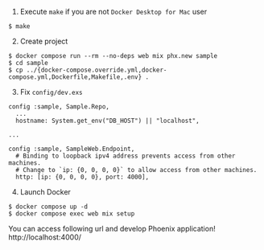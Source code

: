 1. Execute `make` if you are not `Docker Desktop for Mac` user

```
$ make
```

2. Create project

```
$ docker compose run --rm --no-deps web mix phx.new sample
$ cd sample
$ cp ../{docker-compose.override.yml,docker-compose.yml,Dockerfile,Makefile,.env} .
```

3. Fix `config/dev.exs`

```
config :sample, Sample.Repo,
  ...
  hostname: System.get_env("DB_HOST") || "localhost",

...

config :sample, SampleWeb.Endpoint,
  # Binding to loopback ipv4 address prevents access from other machines.
  # Change to `ip: {0, 0, 0, 0}` to allow access from other machines.
  http: [ip: {0, 0, 0, 0}, port: 4000],
```

4. Launch Docker

```
$ docker compose up -d
$ docker compose exec web mix setup
```

You can access following url and develop Phoenix application!
http://localhost:4000/
